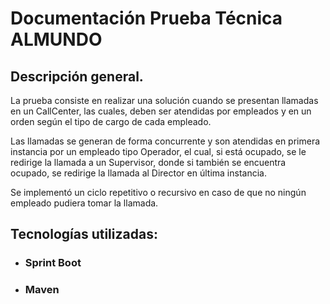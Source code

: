# Documentaci&oacute;n Prueba T&eacute;cnica ALMUNDO

## Descripci&oacute;n general.

La prueba consiste en realizar una solución cuando se presentan llamadas en un CallCenter, las cuales, deben ser atendidas por empleados y en un orden seg&uacute;n el tipo de cargo de cada empleado.

Las llamadas se generan de forma concurrente y son atendidas en primera instancia por un empleado tipo Operador, el cual, si est&aacute; ocupado, se le redirige la llamada a un Supervisor, donde si tambi&eacute;n se encuentra ocupado, se redirige la llamada al Director en &uacute;ltima instancia.

Se implement&oacute; un ciclo repetitivo o recursivo en caso de que no ning&uacute;n empleado pudiera tomar la llamada.



## Tecnolog&iacute;as utilizadas:

- ### Sprint Boot 
- ### Maven
